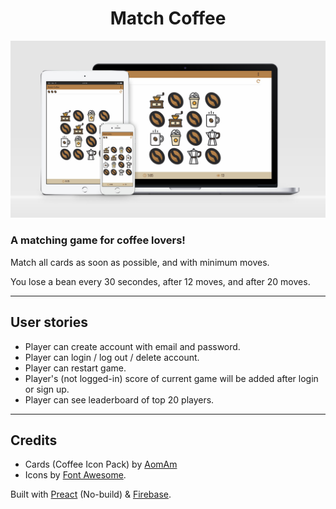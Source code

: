<h1 align='center'>Match Coffee</h1>

[![Match Coffee](./images/match-coffee-preview.jpg "Match Coffee")](https://match-coffee.netlify.app/)

### A matching game for coffee lovers!

Match all cards as soon as possible, and with minimum moves.

You lose a bean every 30 secondes, after 12 moves, and after 20 moves.

---

## User stories

- Player can create account with email and password.
- Player can login / log out / delete account.
- Player can restart game.
- Player's (not logged-in) score of current game will be added after login or sign up.
- Player can see leaderboard of top 20 players.

---

## Credits

- Cards (Coffee Icon Pack) by [AomAm](https://iconscout.com/icon-pack/coffee-3)
- Icons by [Font Awesome](https://fontawesome.com/icons?m=free).

Built with [Preact](https://preactjs.com/) (No-build) & [Firebase](https://firebase.google.com/).

